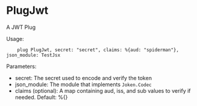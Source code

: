 PlugJwt
=======

A JWT Plug

Usage:

```
    plug PlugJwt, secret: "secret", claims: %{aud: "spiderman"}, json_module: TestJsx
```

Parameters:

* secret: The secret used to encode and verify the token
* json_module: The module that implements `Joken.Codec`
* claims (optional):  A map containing aud, iss, and sub values to verify if needed. Default: %{}
